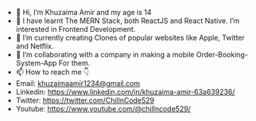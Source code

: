 - 👋 Hi, I’m Khuzaima Amir and my age is 14
- 👀 I have learnt The MERN Stack, both ReactJS and React Native. I’m interested in Frontend Development.
- 🌱 I’m currently creating Clones of popular websites like Apple, Twitter and Netflix.
- 💞️ I’m collaborating with a company in making a mobile Order-Booking-System-App For them.
- 📫 How to reach me 👇
- Email: khuzaimaamir1234@gmail.com
- Linkedin: https://www.linkedin.com/in/khuzaima-amir-63a639236/
- Twitter: https://twitter.com/ChillnCode529
- Youtube: https://www.youtube.com/@chillncode529/
